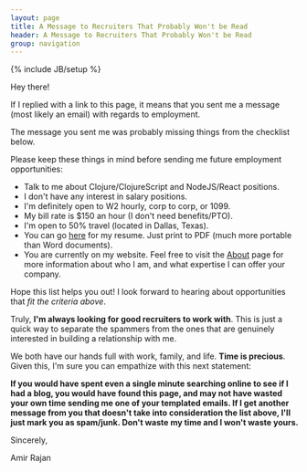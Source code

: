 ```yaml
---
layout: page
title: A Message to Recruiters That Probably Won't be Read
header: A Message to Recruiters That Probably Won't be Read
group: navigation
---
```

{% include JB/setup %}

Hey there!

If I replied with a link to this page, it means that you sent me a message (most likely an email) with regards to employment.

The message you sent me was probably missing things from the checklist below.

Please keep these things in mind before sending me future employment opportunities:

- Talk to me about Clojure/ClojureScript and NodeJS/React positions.
- I don't have any interest in salary positions.
- I'm definitely open to W2 hourly, corp to corp, or 1099.
- My bill rate is $150 an hour (I don't need benefits/PTO).
- I'm open to 50% travel (located in Dallas, Texas).
- You can go [here](http://careers.stackoverflow.com/amirrajan) for my resume. Just print to PDF (much more portable than Word documents).
- You are currently on my website. Feel free to visit the [About](/about) page for more information about who I am, and what expertise I can offer your company.

Hope this list helps you out! I look forward to hearing about opportunities that _fit the criteria above_.

Truly, **I'm always looking for good recruiters to work with**. This is just a quick way to separate the spammers
from the ones that are genuinely interested in building a relationship with me.

We both have our hands full with work, family, and life. **Time is precious**. Given this, I'm sure you can empathize with this next statement:

**If you would have spent even a single minute searching online to see if I had a
blog, you would have found this page, and may not have wasted your own
time sending me one of your templated emails. If I get another message
from you that doesn't take into consideration the list above, I'll
just mark you as spam/junk. Don't waste my time and I won't waste
yours.**

Sincerely,

Amir Rajan
